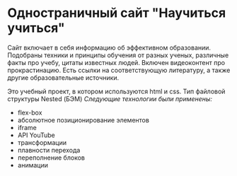 # Одностраничный сайт "Научиться учиться"

Сайт включает в себя информацию об эффективном образовании. Подобраны техники и принципы обучения от разных ученых, различные факты про учебу, цитаты известных людей. Включен видеоконтент про прокрастинацию. Есть ссылки на соответствующую литературу, а также другие образовательные источники.

Это учебный проект, в котором используются html и css.
Тип файловой структуры Nested (БЭМ)
_Следующие технологии были применены:_
* flex-box
* абсолютное позиционирование элементов
* iframe
* API YouTube
* трансформации
* плавности перехода
* переполнение блоков
* анимации

